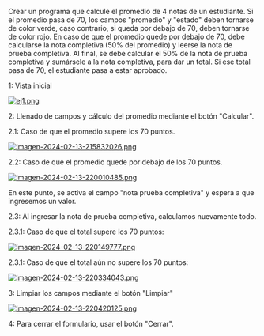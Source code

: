 Crear un programa que calcule el promedio de 4 notas de un estudiante. Si el promedio pasa de 70, los campos "promedio" y "estado" deben tornarse de color verde, caso contrario, si queda por debajo de 70, deben tornarse de color rojo. En caso de que el promedio quede por debajo de 70, debe calcularse la nota completiva (50% del promedio) y leerse la nota de prueba completiva. Al final, se debe calcular el 50% de la nota de prueba completiva y sumársele a la nota completiva, para dar un total. Si ese total pasa de 70, el estudiante pasa a estar aprobado.

1: Vista inicial

[![ej1.png](https://i.postimg.cc/Gp6TXM9q/ej1.png)](https://postimg.cc/SX7Ksf6M)

2: Llenado de campos y cálculo del promedio mediante el botón "Calcular".

2.1: Caso de que el promedio supere los 70 puntos.

[![imagen-2024-02-13-215832026.png](https://i.postimg.cc/d1S2F5Gz/imagen-2024-02-13-215832026.png)](https://postimg.cc/N9m977J4)

2.2: Caso de que el promedio quede por debajo de los 70 puntos.

[![imagen-2024-02-13-220010485.png](https://i.postimg.cc/Sx7cRSWL/imagen-2024-02-13-220010485.png)](https://postimg.cc/cvCv5Nk6)

 En este punto, se activa el campo "nota prueba completiva" y espera a que ingresemos un valor.

 2.3: Al ingresar la nota de prueba completiva, calculamos nuevamente todo.

 2.3.1: Caso de que el total supere los 70 puntos:

 [![imagen-2024-02-13-220149777.png](https://i.postimg.cc/TPdHQYGQ/imagen-2024-02-13-220149777.png)](https://postimg.cc/0z4fyvzJ)

 2.3.1: Caso de que el total aún no supere los 70 puntos:

 [![imagen-2024-02-13-220334043.png](https://i.postimg.cc/Jz1qC6gz/imagen-2024-02-13-220334043.png)](https://postimg.cc/SJv8WrkB)

3: Limpiar los campos mediante el botón "Limpiar"

[![imagen-2024-02-13-220420125.png](https://i.postimg.cc/jSgz0sPM/imagen-2024-02-13-220420125.png)](https://postimg.cc/JsXyjCTX)


4: Para cerrar el formulario, usar el botón "Cerrar".

